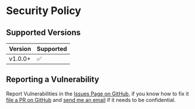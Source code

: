 # Security Policy

## Supported Versions

| Version | Supported          |
| ------- | ------------------ |
| v1.0.0+ | ✅                 |

## Reporting a Vulnerability


Report Vulnerabilities in the [Issues Page on GitHub](https://github.com/doobdev/doobhouse/issues), if you know how to fix it [file a PR on GitHub](https://github.com/doobdev/doobhouse/pulls) and [send me an email](mailto:mmattbtw@pm.me) if it needs to be confidential.
